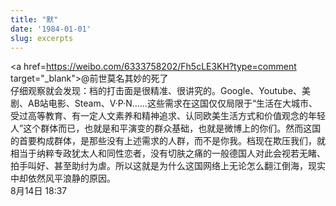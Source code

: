 ```yaml
---
title: "默"
date: '1984-01-01'
slug: excerpts
---
```


<a href=https://weibo.com/6333758202/Fh5cLE3KH?type=comment target="_blank">@前世莫名其妙的死了</a>  
仔细观察就会发现：档的打击面是很精准、很讲究的。Google、Youtube、美剧、AB站电影、Steam、V·P·N......这些需求在这国仅仅局限于“生活在大城市、受过高等教育、有一定人文素养和精神追求、认同欧美生活方式和价值观念的年轻人”这个群体而已，也就是和平演变的群众基础，也就是微博上的你们。然而这国的首要构成群体，是那些没有上述需求的人群，而不是你我。档现在欺压我们，就相当于纳粹专政犹太人和同性恋者，没有切肤之痛的一般德国人对此会视若无睹、拍手叫好、甚至助纣为虐。所以这就是为什么这国网络上无论怎么翻江倒海，现实中却依然风平浪静的原因。  
8月14日 18:37